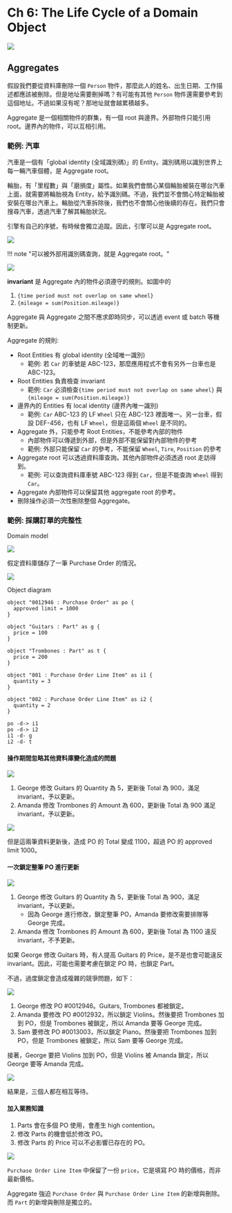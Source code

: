 # Ch 6: The Life Cycle of a Domain Object

![](06/01.png)

## Aggregates

假設我們要從資料庫刪除一個 `Person` 物件，那麼此人的姓名、出生日期、工作描述都應該被刪除。但是地址需要刪掉嗎？有可能有其他 `Person` 物件還需要參考到這個地址。不過如果沒有呢？那地址就會越累積越多。

Aggregate 是一個相關物件的群集，有一個 root 與邊界。外部物件只能引用 root。邊界內的物件，可以互相引用。

### 範例: 汽車

汽車是一個有「global identity (全域識別碼)」的 Entity。識別碼用以識別世界上每一輛汽車個體，是 Aggregate root。

輪胎，有「里程數」與「磨損度」屬性。如果我們會關心某個輪胎被裝在哪台汽車上面，就需要將輪胎視為 Entity，給予識別碼。不過，我們並不會關心特定輪胎被安裝在哪台汽車上。輪胎從汽車拆除後，我們也不會關心他後續的存在。我們只會搜尋汽車，透過汽車了解其輪胎狀況。

引擎有自己的序號，有時候會獨立追蹤。因此，引擎可以是 Aggregate root。

![](06/02.png)

!!! note "可以被外部用識別碼查詢，就是 Aggregate root。"

![](06/03.png)

**invariant** 是 Aggregate 內的物件必須遵守的規則。如圖中的

1. `{time period must not overlap on same wheel}`
2. `{mileage = sum(Position.mileage)}`

Aggregate 與 Aggregate 之間不應求即時同步，可以透過 event 或 batch 等機制更新。

Aggregate 的規則:

- Root Entities 有 global identity (全域唯一識別)
    - 範例: 若 `Car` 的車號是 ABC-123，那麼應用程式不會有另外一台車也是 ABC-123。
- Root Entities 負責檢查 invariant
    - 範例: `Car` 必須檢查`{time period must not overlap on same wheel}` 與 `{mileage = sum(Position.mileage)}`
- 邊界內的 Entities 有 local identity (邊界內唯一識別)
    - 範例: `Car` ABC-123 的 LF `Wheel` 只在 ABC-123 裡面唯一。另一台車，假設 DEF-456，也有 LF `Wheel`，但是這兩個 `Wheel` 是不同的。
- Aggregate 外，只能參考 Root Entities，不能參考內部的物件
    - 內部物件可以傳遞到外部，但是外部不能保留對內部物件的參考
    - 範例: 外部只能保留 `Car` 的參考，不能保留 `Wheel`, `Tire`, `Position` 的參考
- Aggregate root 可以透過資料庫查詢。其他內部物件必須透過 root 走訪得到。
    - 範例: 可以查詢資料庫車號 ABC-123 得到 `Car`，但是不能查詢 `Wheel` 得到 `Car`。
- Aggregate 內部物件可以保留其他 aggregate root 的參考。
- 刪除操作必須一次性刪除整個 Aggregate。

### 範例: 採購訂單的完整性

Domain model

![](06/04.png)

假定資料庫儲存了一筆 Purchase Order 的情況。

![](06/05.png)

Object diagram

```plantuml
object "0012946 : Purchase Order" as po {
  approved limit = 1000
}

object "Guitars : Part" as g {
  price = 100
}

object "Trombones : Part" as t {
  price = 200
}

object "001 : Purchase Order Line Item" as i1 {
  quantity = 3
}

object "002 : Purchase Order Line Item" as i2 {
  quantity = 2
}

po -d-> i1
po -d-> i2
i1 -d- g
i2 -d- t
```

#### 操作期間忽略其他資料庫變化造成的問題

![](06/06.png)

1. George 修改 Guitars 的 Quantity 為 5，更新後 Total 為 900，滿足 invariant，予以更新。 
2. Amanda 修改 Trombones 的 Amount 為 600，更新後 Total 為 900 滿足 invariant，予以更新。 

![](06/07.png) 

但是這兩筆資料更新後，造成 PO 的 Total 變成 1100，超過 PO 的 approved limit 1000。

#### 一次鎖定整筆 PO 進行更新

![](06/08.png)

1. George 修改 Guitars 的 Quantity 為 5，更新後 Total 為 900，滿足 invariant，予以更新。
    - 因為 George 進行修改，鎖定整筆 PO，Amanda 要修改需要排隊等 George 完成。
2. Amanda 修改 Trombones 的 Amount 為 600，更新後 Total 為 1100 違反 invariant，不予更新。

如果 George 修改 Guitars 時，有人提高 Guitars 的 Price，是不是也會可能違反 invariant。因此，可能也需要考慮在鎖定 PO 時，也鎖定 Part。

不過，過度鎖定會造成複雜的競爭問題，如下：

![](06/09.png)

1. George 修改 PO #0012946。Guitars, Trombones 都被鎖定。
2. Amanda 要修改 PO #0012932，所以鎖定 Violins。然後要把 Trombones 加到 PO，但是 Trombones 被鎖定，所以 Amanda 要等 George 完成。
3. Sam 要修改 PO #0013003，所以鎖定 Piano。然後要把 Trombones 加到 PO，但是 Trombones 被鎖定，所以 Sam 要等 George 完成。

接著，George 要把 Violins 加到 PO，但是 Violins 被 Amanda 鎖定，所以 George 要等 Amanda 完成。

![](06/10.png)

結果是，三個人都在相互等待。

#### 加入業務知識

1. Parts 會在多個 PO 使用，會產生 high contention。
2. 修改 Parts 的機會低於修改 PO。
3. 修改 Parts 的 Price 可以不必影響已存在的 PO。

![](06/11.png)

`Purchase Order Line Item` 中保留了一份 `price`，它是填寫 PO 時的價格，而非最新價格。

Aggregate 強迫 `Purchase Order` 與 `Purchase Order Line Item` 的新增與刪除。而 `Part` 的新增與刪除是獨立的。
